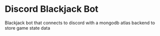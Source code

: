 # Discord Blackjack Bot
 Blackjack bot that connects to discord with a mongodb atlas backend to store game state data
